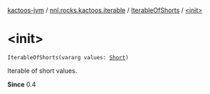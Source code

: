 [kactoos-jvm](../../index.md) / [nnl.rocks.kactoos.iterable](../index.md) / [IterableOfShorts](index.md) / [&lt;init&gt;](./-init-.md)

# &lt;init&gt;

`IterableOfShorts(vararg values: `[`Short`](https://kotlinlang.org/api/latest/jvm/stdlib/kotlin/-short/index.html)`)`

Iterable of short values.

**Since**
0.4

